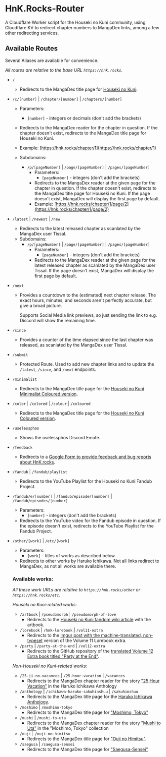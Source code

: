 # HnK.Rocks-Router

A Cloudflare Worker script for the Houseki no Kuni community, using Cloudflare KV to redirect chapter numbers to MangaDex links, among a few other redirecting services.

## Available Routes

Several Aliases are available for convenience.

_All routes are relative to the base URL `https://hnk.rocks`._

- `/`
  - Redirects to the MangaDex title page for [Houseki no Kuni](https://mangadex.org/title/cade38b7-64c4-4a29-8e3c-8c283291d6c6/houseki-no-kuni).

- `/c/[number]` | `/chapter/[number]` | `/chapters/[number]`
  - Parameters:
    - `[number]` - integers or decimals (don't add the brackets)
  - Redirects to the MangaDex reader for the chapter in question. If the chapter doesn't exist, redirects to the MangaDex title page for Houseki no Kuni.
  - Example: [https://hnk.rocks/chapter/1](https://hnk.rocks/chapter/1)

  - Subdomains:
    - `/p/[pageNumber]` | `/page/[pageNumber]` | `/pages/[pageNumber]`
      - Parameters:
        - `[pageNumber]` - integers (don't add the brackets)
      - Redirects to the MangaDex reader at the given page for the chapter in question. If the chapter doesn't exist, redirects to the MangaDex title page for Houseki no Kuni. If the page doesn't exist, MangaDex will display the first page by default.
      - Example: [https://hnk.rocks/chapter/1/page/2](https://hnk.rocks/chapter/1/page/2)
      

- `/latest` | `/newest` | `/new`
  - Redirects to the latest released chapter as scanlated by the MangaDex user Tissal.
  - Subdomains:
    - `/p/[pageNumber]` | `/page/[pageNumber]` | `/pages/[pageNumber]`
      - Parameters:
        - `[pageNumber]` - integers (don't add the brackets)
      - Redirects to the MangaDex reader at the given page for the latest released chapter as scanlated by the MangaDex user Tissal. If the page doesn't exist, MangaDex will display the first page by default.

- `/next`
  - Provides a countdown to the (estimated) next chapter release. The exact hours, minutes, and seconds aren't perfectly accurate, but give a broad picture.
    
    Supports Social Media link previews, so just sending the link to e.g. Discord will show the remaining time.

- `/since`
  - Provides a counter of the time elapsed since the last chapter was released, as scanlated by the MangaDex user Tissal.

- `/submit`
  - Protected Route. Used to add new chapter links and to update the `/latest`, `/since`, and `/next` endpoints.

- `/minimalist`
  - Redirects to the MangaDex title page for the [Houseki no Kuni Minimalist Coloured version](https://mangadex.org/title/37bf7574-641e-4665-b992-f2ba8d4652b8/houseki-no-kuni).

- `/color` | `/colored` | `/colour` | `/coloured`
  - Redirects to the MangaDex title page for the [Houseki no Kuni Coloured version](https://mangadex.org/title/95264f28-3ccf-4dea-ad15-5323e4766b4c/houseki-no-kuni).

- `/uselessphos`
  - Shows the uselessphos Discord Emote.

- `/feedback`
  - Redirects to a [Google Form to provide feedback and bug reports about HnK.rocks](https://forms.gle/QRGGriFizperPnZM6).

- `/fandub` | `/fandub/playlist`
  - Redirects to the YouTube Playlist for the Houseki no Kuni Fandub Project.

- `/fandub/e/[number]` | `/fandub/episode/[number]` | `/fandub/episodes/[number]`
  - Parameters:
    - `[number]` - integers (don't add the brackets)
  - Redirects to the YouTube video for the Fandub episode in question. If the episode doesn't exist, redirects to the YouTube Playlist for the Fandub Project.

- `/other/[work]` | `/etc/[work]`
  - Parameters:
    - `[work]` - titles of works as described below.
  - Redirects to other works by Haruko Ichikawa. Not all links redirect to MangaDex, as not all works are available there.
  ### Available works:
  _All these work URLs are relative to `https://hnk.rocks/other` or `https://hnk.rocks/etc`._

  *Houseki no Kuni-related works:*
    - `/artbook` | `/pseudomorph` | `/pseudomorph-of-love`
      - Redirects to the [Houseki no Kuni fandom wiki article](https://houseki-no-kuni.fandom.com/wiki/Pseudomorph_of_Love) with the artbook.
    - `/lorebook` | `/hnk-lorebook` | `/vol11-extra`
      - Redirects to the [Imgur post with the machine-translated, non-typeset](https://imgur.com/a/c7Aqh4a) version of the Volume 11 Lorebook extra.
    - `/party` | `/party-at-the-end` | `/vol12-extra`
      - Redirects to the GitHub repository of the [translated Volume 12 Extra book titled "Party at the End"](https://github.com/coconutcastle/HNK_party_at_the_end/blob/master/readfile.md).

   *Non-Houseki no Kuni-related works:*
    - `/25-ji-no-vacances` | `/25-hour-vacation` | `/vacances`
      - Redirects to the MangaDex chapter reader for the story ["25 Hour Vacation"](https://mangadex.org/chapter/39331c1e-4118-450f-b61c-3112e57ae936) in the Haruko Ichikawa Anthology
    - `/anthology` | `/ichikawa-haruko-sakuhinshuu` | `/sakuhinshuu`
      - Redirects to the MangaDex title page for the [Haruko Ichikawa Anthology](https://mangadex.org/title/e89c85d5-3131-4fd8-bf4f-3985ef63be83/ichikawa-haruko-sakuhinshuu).
    - `/moshimo` | `/moshimo-tokyo`
      - Redirects to the MangaDex title page for ["Moshimo, Tokyo"](https://mangadex.org/title/fa91e632-8556-446e-8227-b6003acab958/moshimo-tokyo)
    - `/mushi` | `/mushi-to-uta`
      - Redirects to the MangaDex chapter reader for the story ["Mushi to Uta"](https://mangadex.org/chapter/ee5d90b2-c9d6-4461-a972-24ef0e7ce9af) in the "Moshimo, Tokyo" collection
    - `/ouji` | `/ouji-no-himitsu`
      - Redirects to the MangaDex title page for ["Ouji no Himitsu"](https://mangadex.org/title/07c1eeab-3185-4932-a975-132f2115d6bd/ouji-no-himitsu).
    - `/saegusa` | `/saegusa-sensei`
      - Redirects to the MangaDex title page for ["Saegusa-Sensei"](https://mangadex.org/title/4de59a89-a6a8-4059-9ab3-501f7c260223/saegusa-sensei)
